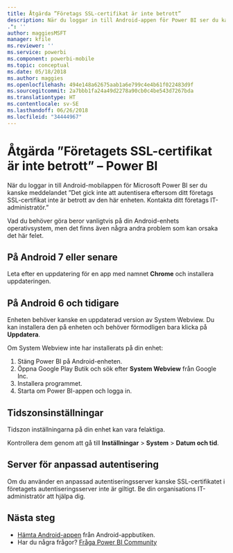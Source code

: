```yaml
---
title: Åtgärda ”Företags SSL-certifikat är inte betrott”
description: När du loggar in till Android-appen för Power BI ser du kanske meddelandet ”Det gick inte att autentisera eftersom ditt företags SSL-certifikat inte är betrott
.": ''
author: maggiesMSFT
manager: kfile
ms.reviewer: ''
ms.service: powerbi
ms.component: powerbi-mobile
ms.topic: conceptual
ms.date: 05/18/2018
ms.author: maggies
ms.openlocfilehash: 494e148a62675aab1a6e799c4e4b61f022483d9f
ms.sourcegitcommit: 2a7bbb1fa24a49d2278a90cb0c4be543d7267bda
ms.translationtype: HT
ms.contentlocale: sv-SE
ms.lasthandoff: 06/26/2018
ms.locfileid: "34444967"
---
```

# <a name="fixing-corporate-ssl-certificate-is-untrusted---power-bi"></a>Åtgärda ”Företagets SSL-certifikat är inte betrott” – Power BI
När du loggar in till Android-mobilappen för Microsoft Power BI ser du kanske meddelandet ”Det gick inte att autentisera eftersom ditt företags SSL-certifikat inte är betrott av den här enheten. Kontakta ditt företags IT-administratör.” 

Vad du behöver göra beror vanligtvis på din Android-enhets operativsystem, men det finns även några andra problem som kan orsaka det här felet.

## <a name="on-android-7-or-later"></a>På Android 7 eller senare
Leta efter en uppdatering för en app med namnet **Chrome** och installera uppdateringen.

## <a name="on-android-6-and-earlier"></a>På Android 6 och tidigare
Enheten behöver kanske en uppdaterad version av System Webview. Du kan installera den på enheten och behöver förmodligen bara klicka på **Uppdatera**.

Om System Webview inte har installerats på din enhet:

1. Stäng Power BI på Android-enheten.
2. Öppna Google Play Butik och sök efter **System Webview** från Google Inc.
3. Installera programmet.
4. Starta om Power BI-appen och logga in.

## <a name="time-zone-settings"></a>Tidszonsinställningar
Tidszon inställningarna på din enhet kan vara felaktiga. 

Kontrollera dem genom att gå till **Inställningar** > **System** > **Datum och tid**.

## <a name="custom-authentication-server"></a>Server för anpassad autentisering
Om du använder en anpassad autentiseringsserver kanske SSL-certifikatet i företagets autentiseringsserver inte är giltigt. Be din organisations IT-administratör att hjälpa dig.

## <a name="next-steps"></a>Nästa steg
* [Hämta Android-appen](http://go.microsoft.com/fwlink/?LinkID=544867) från Android-appbutiken.
* Har du några frågor? [Fråga Power BI Community](http://community.powerbi.com/)

